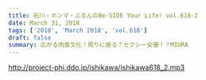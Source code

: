 ```yaml
---
title: 石川・ホンマ・ぶるんのBe-SIDE Your Life! vol.618-2
date: March 31, 2018
tags: ['2018', 'March 2018', 'vol.618']
draft: false
summary: 広がる肉食文化！周りに居る？セクシー女優！？MIURA
---
```


http://project-phi.ddo.jp/ishikawa/ishikawa618_2.mp3